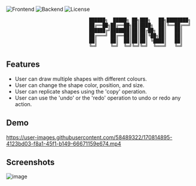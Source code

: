 ![Frontend](https://img.shields.io/badge/Framework-Vue.js%20-green.svg)
![Backend](https://img.shields.io/badge/Backend-SpringBoot%20-orange.svg)
![License](https://img.shields.io/badge/license-Apache_2.0-red.svg)


                                   ██████╗  █████╗ ██╗███╗   ██╗████████╗
                                   ██╔══██╗██╔══██╗██║████╗  ██║╚══██╔══╝
                                   ██████╔╝███████║██║██╔██╗ ██║   ██║   
                                   ██╔═══╝ ██╔══██║██║██║╚██╗██║   ██║   
                                   ██║     ██║  ██║██║██║ ╚████║   ██║   
                                   ╚═╝     ╚═╝  ╚═╝╚═╝╚═╝  ╚═══╝   ╚═╝   
                                           

## Features
  * User can draw multiple shapes with different colours.
  * User can change the shape color, position, and size.
  * User can replicate shapes using the 'copy' operation.
  * User can use the 'undo' or the 'redo' operation to undo or redo any action. 

## Demo
https://user-images.githubusercontent.com/58489322/170814895-4123bd03-f8a1-45f1-b149-66671159e674.mp4



## Screenshots
![image](https://user-images.githubusercontent.com/58489322/169411182-a52e0fa0-79fa-4965-ae8e-7742dbe13ed4.png)
